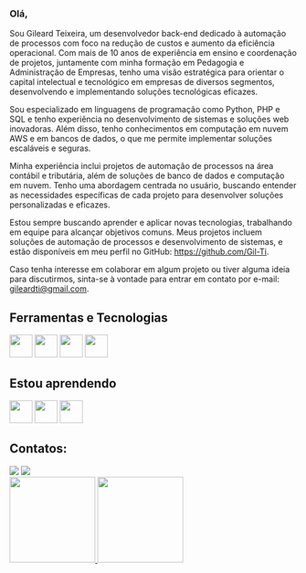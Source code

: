 ### Olá,
Sou Gileard Teixeira, um desenvolvedor back-end dedicado à automação de processos com foco na redução de custos e aumento da eficiência operacional. Com mais de 10 anos de experiência em ensino e coordenação de projetos, juntamente com minha formação em Pedagogia e Administração de Empresas, tenho uma visão estratégica para orientar o capital intelectual e tecnológico em empresas de diversos segmentos, desenvolvendo e implementando soluções tecnológicas eficazes.

Sou especializado em linguagens de programação como Python, PHP e SQL e tenho experiência no desenvolvimento de sistemas e soluções web inovadoras. Além disso, tenho conhecimentos em computação em nuvem AWS e em bancos de dados, o que me permite implementar soluções escaláveis e seguras.

Minha experiência inclui projetos de automação de processos na área contábil e tributária, além de soluções de banco de dados e computação em nuvem. Tenho uma abordagem centrada no usuário, buscando entender as necessidades específicas de cada projeto para desenvolver soluções personalizadas e eficazes.

Estou sempre buscando aprender e aplicar novas tecnologias, trabalhando em equipe para alcançar objetivos comuns. Meus projetos incluem soluções de automação de processos e desenvolvimento de sistemas, e estão disponíveis em meu perfil no GitHub: https://github.com/Gil-Ti.

Caso tenha interesse em colaborar em algum projeto ou tiver alguma ideia para discutirmos, sinta-se à vontade para entrar em contato por e-mail: gileardti@gmail.com.

<!--
**Gil-Ti/Gil-Ti** is a ✨ _special_ ✨ repository because its `README.md` (this file) appears on your GitHub profile.

- 🔭 Atualmente estou trabalhando na https://openconsultoriatributaria.com.br/
- 👯 Estou procurando colaborar em projetos relacionados a automação de processos.
- 📫 Como entrar em contato comigo: linkedin.com/in/gileard-teixeira

-->

## Ferramentas e Tecnologias


<img src="https://cdn.jsdelivr.net/gh/devicons/devicon/icons/python/python-original.svg"  width="40" height="40"/>  <img src="https://cdn.jsdelivr.net/gh/devicons/devicon/icons/php/php-original.svg" width="40" height="40"/>  <img src="https://cdn.jsdelivr.net/gh/devicons/devicon/icons/html5/html5-original.svg" width="40" height="40"/> <img src="https://cdn.jsdelivr.net/gh/devicons/devicon/icons/css3/css3-original.svg" width="40" height="40"/>
          
## Estou aprendendo

<img src="https://cdn.jsdelivr.net/gh/devicons/devicon/icons/javascript/javascript-original.svg" width="40" height="40"/> <img src="https://cdn.jsdelivr.net/gh/devicons/devicon/icons/bootstrap/bootstrap-original.svg" width="40" height="40"/>  <img src="https://cdn.jsdelivr.net/gh/devicons/devicon/icons/mysql/mysql-original.svg" width="40" height="40"/>

## Contatos:

<div>
<a href = "mailto:gileardti@gmail.com"><img src="https://img.shields.io/badge/Gmail-D14836?style=for-the-badge&logo=gmail&logoColor=white" target="_blank"></a>
<a href="https://www.linkedin.com/in/gileard-teixeira" target="_blank"><img src="https://img.shields.io/badge/-LinkedIn-%230077B5?style=for-the-badge&logo=linkedin&logoColor=white" target="_blank"></a>   
</div>
     
<div>
<a href="https://github.com/Gil-Ti">
<img height="150em" src="https://github-readme-stats.vercel.app/api/top-langs/?username=Gil-Ti&layout=compact&langs_count=7&theme=dracula"/>
<img height="150em" src="https://github-readme-stats.vercel.app/api?username=Gil-Ti&show_icons=true&theme=dracula&include_all_commits=true&count_private=true"/>
</div>
         
